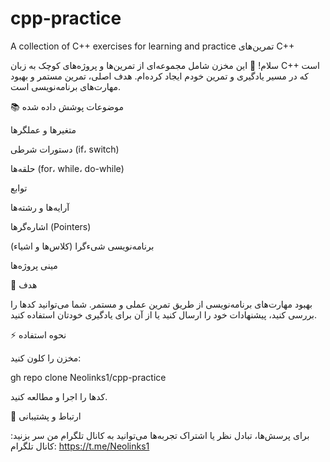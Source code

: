 # cpp-practice
A collection of C++ exercises for learning and practice
تمرین‌های C++

سلام! 👋 این مخزن شامل مجموعه‌ای از تمرین‌ها و پروژه‌های کوچک به زبان C++ است که در مسیر یادگیری و تمرین خودم ایجاد کرده‌ام. هدف اصلی، تمرین مستمر و بهبود مهارت‌های برنامه‌نویسی است.

📚 موضوعات پوشش داده شده

متغیرها و عملگرها

دستورات شرطی (if، switch)

حلقه‌ها (for، while، do-while)

توابع

آرایه‌ها و رشته‌ها

اشاره‌گرها (Pointers)

برنامه‌نویسی شیء‌گرا (کلاس‌ها و اشیاء)

مینی پروژه‌ها

🚀 هدف

بهبود مهارت‌های برنامه‌نویسی از طریق تمرین عملی و مستمر. شما می‌توانید کدها را بررسی کنید، پیشنهادات خود را ارسال کنید یا از آن برای یادگیری خودتان استفاده کنید.

⚡ نحوه استفاده

مخزن را کلون کنید:

gh repo clone Neolinks1/cpp-practice

کدها را اجرا و مطالعه کنید.

💬 ارتباط و پشتیبانی

برای پرسش‌ها، تبادل نظر یا اشتراک تجربه‌ها می‌توانید به کانال تلگرام من سر بزنید: کانال تلگرام: https://t.me/Neolinks1

